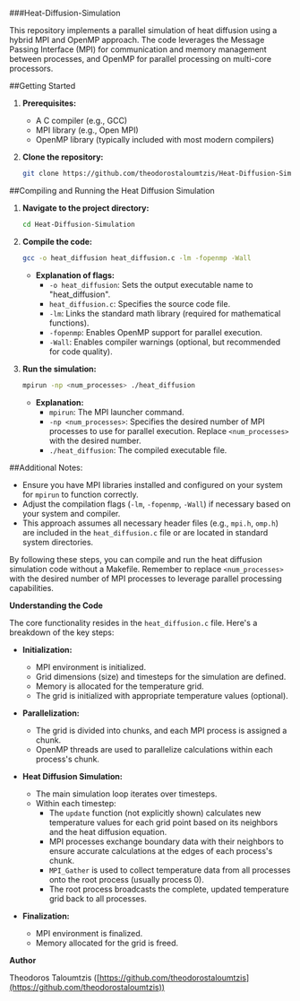 ###Heat-Diffusion-Simulation

This repository implements a parallel simulation of heat diffusion using a hybrid MPI and OpenMP approach. The code leverages the Message Passing Interface (MPI) for communication and memory management between processes, and OpenMP for parallel processing on multi-core processors.

##Getting Started

1. **Prerequisites:**
   - A C compiler (e.g., GCC)
   - MPI library (e.g., Open MPI)
   - OpenMP library (typically included with most modern compilers)

2. **Clone the repository:**

   ```bash
   git clone https://github.com/theodorostaloumtzis/Heat-Diffusion-Simulation.git
   ```

##Compiling and Running the Heat Diffusion Simulation

1. **Navigate to the project directory:**

   ```bash
   cd Heat-Diffusion-Simulation
   ```

2. **Compile the code:**

   ```bash
   gcc -o heat_diffusion heat_diffusion.c -lm -fopenmp -Wall
   ```

   - **Explanation of flags:**
     - `-o heat_diffusion`: Sets the output executable name to "heat_diffusion".
     - `heat_diffusion.c`: Specifies the source code file.
     - `-lm`: Links the standard math library (required for mathematical functions).
     - `-fopenmp`: Enables OpenMP support for parallel execution.
     - `-Wall`: Enables compiler warnings (optional, but recommended for code quality).

3. **Run the simulation:**

   ```bash
   mpirun -np <num_processes> ./heat_diffusion
   ```

   - **Explanation:**
     - `mpirun`: The MPI launcher command.
     - `-np <num_processes>`: Specifies the desired number of MPI processes to use for parallel execution. Replace `<num_processes>` with the desired number.
     - `./heat_diffusion`: The compiled executable file.

##Additional Notes:

* Ensure you have MPI libraries installed and configured on your system for `mpirun` to function correctly.
* Adjust the compilation flags (`-lm`, `-fopenmp`, `-Wall`) if necessary based on your system and compiler.
* This approach assumes all necessary header files (e.g., `mpi.h`, `omp.h`) are included in the `heat_diffusion.c` file or are located in standard system directories.

By following these steps, you can compile and run the heat diffusion simulation code without a Makefile. Remember to replace `<num_processes>` with the desired number of MPI processes to leverage parallel processing capabilities.

**Understanding the Code**

The core functionality resides in the `heat_diffusion.c` file. Here's a breakdown of the key steps:

* **Initialization:**
   - MPI environment is initialized.
   - Grid dimensions (size) and timesteps for the simulation are defined.
   - Memory is allocated for the temperature grid.
   - The grid is initialized with appropriate temperature values (optional).

* **Parallelization:**
   - The grid is divided into chunks, and each MPI process is assigned a chunk.
   - OpenMP threads are used to parallelize calculations within each process's chunk.

* **Heat Diffusion Simulation:**
   - The main simulation loop iterates over timesteps.
   - Within each timestep:
     - The `update` function (not explicitly shown) calculates new temperature values for each grid point based on its neighbors and the heat diffusion equation.
     - MPI processes exchange boundary data with their neighbors to ensure accurate calculations at the edges of each process's chunk.
     - `MPI_Gather` is used to collect temperature data from all processes onto the root process (usually process 0).
     - The root process broadcasts the complete, updated temperature grid back to all processes.

* **Finalization:**
   - MPI environment is finalized.
   - Memory allocated for the grid is freed.

**Author**

Theodoros Taloumtzis ([https://github.com/theodorostaloumtzis](https://github.com/theodorostaloumtzis))

